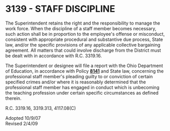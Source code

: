 3139 - STAFF DISCIPLINE
=======================

The Superintendent retains the right and the responsibility to manage
the work force. When the discipline of a staff member becomes necessary,
such action shall be in proportion to the employee's offense or
misconduct, consistent with appropriate procedural and substantive due
process, State law, and/or the specific provisions of any applicable
collective bargaining agreement. All matters that could involve
discharge from the District must be dealt with in accordance with R.C.
3319.16.

The Superintendent or designee will file a report with the Ohio
Department of Education, in accordance with Policy
[**8141**](po8141.md) and State law, concerning the professional staff
member's pleading guilty to or conviction of certain specified crimes
and/or where it is reasonably determined that the professional staff
member has engaged in conduct which is unbecoming the teaching
profession under certain specific circumstances as defined therein.

R.C. 3319.16, 3319.313, 4117.08(C)

Adopted 10/9/07\
 Revised 2/4/09
